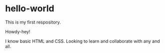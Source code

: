 # hello-world
This is my first respository.

Howdy-hey!

I know basic HTML and CSS.  Looking to learn and collaborate with any and all.  
